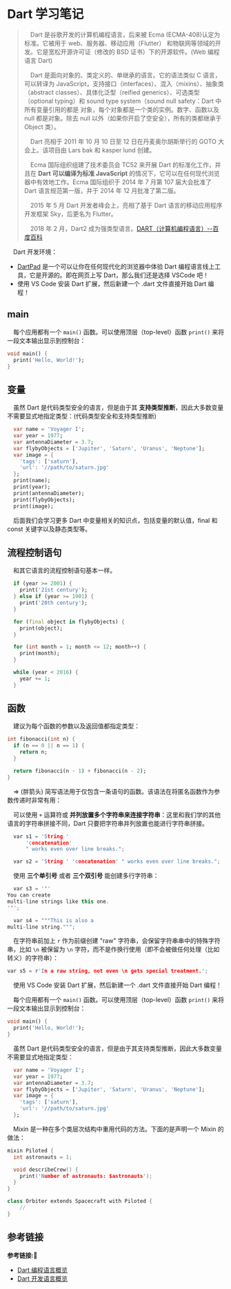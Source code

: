 # Dart 学习笔记

> &emsp;Dart 是谷歌开发的计算机编程语言，后来被 Ecma (ECMA-408)认定为标准。它被用于 web、服务器、移动应用（Flutter） 和物联网等领域的开发。它是宽松开源许可证（修改的 BSD 证书）下的开源软件。(Web 编程语言 Dart)
>
> &emsp;Dart 是面向对象的、类定义的、单继承的语言。它的语法类似 C 语言，可以转译为 JavaScript，支持接口（interfaces）、混入（mixins）、抽象类（abstract classes）、具体化泛型（reified generics）、可选类型（optional typing）和 sound type system（sound null safety：Dart 中所有变量引用的都是 对象，每个对象都是一个类的实例。数字、函数以及 null 都是对象。除去 null 以外（如果你开启了空安全），所有的类都继承于 Object 类）。
> 
> &emsp;Dart 亮相于 2011 年 10 月 10 日至 12 日在丹麦奥尔胡斯举行的 GOTO 大会上。该项目由 Lars bak 和 kasper lund 创建。
>
> &emsp;Ecma 国际组织组建了技术委员会 TC52 来开展 Dart 的标准化工作，并且在 **Dart 可以编译为标准 JavaScript** 的情况下，它可以在任何现代浏览器中有效地工作。Ecma 国际组织于 2014 年 7 月第 107 届大会批准了 Dart 语言规范第一版，并于 2014 年 12 月批准了第二版。
> 
> &emsp;2015 年 5 月 Dart 开发者峰会上，亮相了基于 Dart 语言的移动应用程序开发框架 Sky，后更名为 Flutter。
>
> &emsp;2018 年 2 月，Dart2 成为强类型语言。[DART（计算机编程语言）--百度百科](https://baike.baidu.com/item/DART/22500518?fr=aladdin)

&emsp;Dart 开发环境：

+ [DartPad](https://dartpad.cn) 是一个可以让你在任何现代化的浏览器中体验 Dart 编程语言线上工具，它是开源的。即在网页上写 Dart，那么我们还是选择 VSCode 吧！
+ 使用 VS Code 安装 Dart 扩展，然后新建一个 .dart 文件直接开始 Dart 编程！ 

## main 

&emsp;每个应用都有一个 `main()` 函数。可以使用顶层（top-level）函数 `print()` 来将一段文本输出显示到控制台：

```dart
void main() {
  print('Hello, World!');
}
```

## 变量

&emsp;虽然 Dart 是代码类型安全的语言，但是由于其 **支持类型推断**，因此大多数变量不需要显式地指定类型：(代码类型安全和支持类型推断)

```dart
  var name = 'Voyager I';
  var year = 1977;
  var antennaDiameter = 3.7;
  var flybyObjects = ['Jupiter', 'Saturn', 'Uranus', 'Neptune'];
  var image = {
    'tags': ['saturn'],
    'url': '//path/to/saturn.jpg'
  };
  print(name);
  print(year);
  print(antennaDiameter);
  print(flybyObjects);
  print(image);
```

&emsp;后面我们会学习更多 Dart 中变量相关的知识点，包括变量的默认值，final 和 const 关键字以及静态类型等。

## 流程控制语句

&emsp;和其它语言的流程控制语句基本一样。

```dart
  if (year >= 2001) {
    print('21st century');
  } else if (year >= 1901) {
    print('20th century');
  }

  for (final object in flybyObjects) {
    print(object);
  }

  for (int month = 1; month <= 12; month++) {
    print(month);
  }

  while (year < 2016) {
    year += 1;
  }
```

## 函数

&emsp;建议为每个函数的参数以及返回值都指定类型：

```dart
int fibonacci(int n) {
  if (n == 0 || n == 1) {
    return n;
  }

  return fibonacci(n - 1) + fibonacci(n - 2);
}
```

&emsp;=> (胖箭头) 简写语法用于仅包含一条语句的函数。该语法在将匿名函数作为参数传递时非常有用：
















&emsp;可以使用 `+` 运算符或 **并列放置多个字符串来连接字符串**：这里和我们学的其他语言的字符串拼接不同，Dart 只要把字符串并列放置也能进行字符串拼接。

```c++
  var s1 = 'String '
      'concatenation'
      " works even over line breaks.";

  var s2 = 'String ' 'concatenation' " works even over line breaks.";
```

&emsp;使用 **三个单引号** 或者 **三个双引号** 能创建多行字符串：

```c++
  var s3 = '''
You can create
multi-line strings like this one.
''';

  var s4 = """This is also a
multi-line string.""";
```

&emsp;在字符串前加上 `r` 作为前缀创建 "raw" 字符串，会保留字符串串中的特殊字符串，比如 `\n` 被保留为 `\n` 字符，而不是作换行使用（即不会被做任何处理（比如转义）的字符串）：

```c++
var s5 = r'In a raw string, not even \n gets special treatment.';
```

&emsp;使用 VS Code 安装 Dart 扩展，然后新建一个 .dart 文件直接开始 Dart 编程！ 

&emsp;每个应用都有一个 `main()` 函数。可以使用顶层（top-level）函数 `print()` 来将一段文本输出显示到控制台：

```dart
void main() {
  print('Hello, World!');
}
```

&emsp;虽然 Dart 是代码类型安全的语言，但是由于其支持类型推断，因此大多数变量不需要显式地指定类型：

```dart
  var name = 'Voyager I';
  var year = 1977;
  var antennaDiameter = 3.7;
  var flybyObjects = ['Jupiter', 'Saturn', 'Uranus', 'Neptune'];
  var image = {
    'tags': ['saturn'],
    'url': '//path/to/saturn.jpg'
  };
```

&emsp;Mixin 是一种在多个类层次结构中重用代码的方法。下面的是声明一个 Mixin 的做法：

```c++
mixin Piloted {
  int astronauts = 1;

  void describeCrew() {
    print('Number of astronauts: $astronauts');
  }
}

class Orbiter extends Spacecraft with Piloted {
    // 
}
```



## 参考链接
**参考链接:🔗**
+ [Dart 编程语言概览](https://dart.cn/samples)
+ [Dart 开发语言概览](https://dart.cn/guides/language/language-tour)

